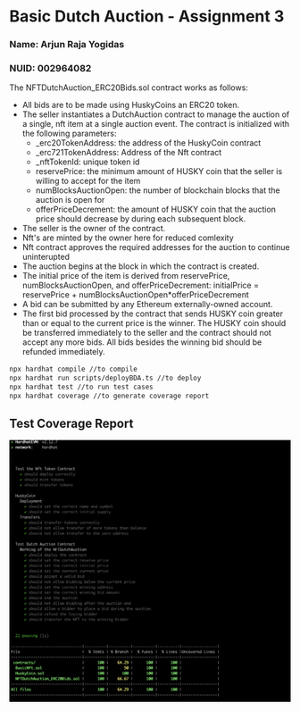 # Basic Dutch Auction - Assignment 3
### Name: Arjun Raja Yogidas
### NUID: 002964082

The NFTDutchAuction_ERC20Bids.sol contract works as follows:

- All bids are to be made using HuskyCoins an ERC20 token.
- The seller instantiates a DutchAuction contract to manage the auction of a single, nft item at a single auction event. The contract is initialized with the following parameters: 
    - _erc20TokenAddress: the address of the HuskyCoin contract
    - _erc721TokenAddress: Address of the Nft contract
    - _nftTokenId: unique token id
    - reservePrice: the minimum amount of HUSKY coin that the seller is willing to accept for the item 
    - numBlocksAuctionOpen: the number of blockchain blocks that the auction is open for
    - offerPriceDecrement: the amount of HUSKY coin that the auction price should decrease by during each subsequent block. 
- The seller is the owner of the contract. 
- Nft's are minted by the owner here for reduced comlexity
- Nft contract approves the required addresses for the auction to continue uninterupted
- The auction begins at the block in which the contract is created. 
- The initial price of the item is derived from reservePrice, numBlocksAuctionOpen, and  offerPriceDecrement: initialPrice = reservePrice + numBlocksAuctionOpen*offerPriceDecrement 
- A bid can be submitted by any Ethereum externally-owned account. 
- The first bid processed by the contract that sends HUSKY coin greater than or equal to the current price is the  winner. The HUSKY coin should be transferred immediately to the seller and the contract should not accept  any more bids. All bids besides the winning bid should be refunded immediately. 

```shell
npx hardhat compile //to compile
npx hardhat run scripts/deployBDA.ts //to deploy
npx hardhat test //to run test cases
npx hardhat coverage //to generate coverage report
```
## Test Coverage Report
![Coverage Report](coverageReport.png)